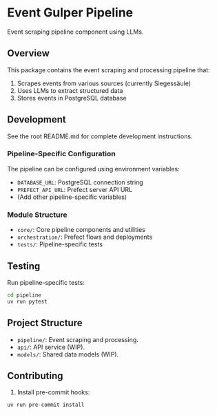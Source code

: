 # Event Gulper Pipeline

Event scraping pipeline component using LLMs.

## Overview

This package contains the event scraping and processing pipeline that:
1. Scrapes events from various sources (currently Siegessäule)
2. Uses LLMs to extract structured data
3. Stores events in PostgreSQL database

## Development

See the root README.md for complete development instructions.

### Pipeline-Specific Configuration

The pipeline can be configured using environment variables:
- `DATABASE_URL`: PostgreSQL connection string
- `PREFECT_API_URL`: Prefect server API URL
- (Add other pipeline-specific variables)

### Module Structure

- `core/`: Core pipeline components and utilities
- `orchestration/`: Prefect flows and deployments
- `tests/`: Pipeline-specific tests

## Testing

Run pipeline-specific tests:
```bash
cd pipeline
uv run pytest
```

## Project Structure

- `pipeline/`: Event scraping and processing.
- `api/`: API service (WIP).
- `models/`: Shared data models (WIP).

## Contributing

1. Install pre-commit hooks:

```bash
uv run pre-commit install
```
